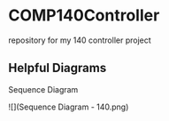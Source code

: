 # COMP140Controller
repository for my 140 controller project

## Helpful Diagrams

Sequence Diagram

![](Sequence Diagram - 140.png)
